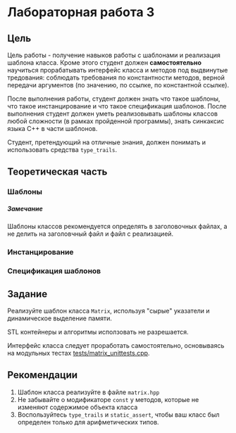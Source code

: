 # Лабораторная работа 3

## Цель
Цель работы - получение навыков работы с шаблонами и реализация шаблона класса. Кроме этого студент должен **самостоятельно** научиться прорабатывать интерфейс класса и методов под выдвинутые тредования: соблюдать требования по константности методов, верной передачи аргументов (по значению, по ссылке, по константной ссылке).

После выполнения работы, студент должен знать что такое шаблоны, что такое инстанцирование и что такое спецификация шаблонов. После выполнения студент должен уметь реализовывать шаблоны классов любой сложности (в рамках пройденной программы), знать синкаксис языка С++ в части шаблонов.

Студент, претендующий на отличные знания, должен понимать и использовать средства `type_trails`.

## Теоретическая часть

### Шаблоны

##### Замечание
Шаблоны классов рекомендуется определять в заголовочных файлах, а не делить на заголовчный файл и файл с реализацией.

### Инстанцирование

### Спецификация шаблонов

## Задание

Реализуйте шаблон класса `Matrix`, используя "сырые" указатели и динамическое выделение памяти.

STL контейнеры и алгоритмы исползовать не разрешается.

Интерфейс класса следует проработать самостоятельно, основываясь на модульных тестах [tests/matrix_unittests.cpp](tests/matrix_unittests.cpp).

## Рекомендации
1. Шаблон класса реализуйте в файле `matrix.hpp`
2. Не забывайте о модификаторе `const` у методов, которые не изменяют содержимое объекта класса
3. Воспользуйтесь `type_trails` и `static_assert`, чтобы ваш класс был определен только для арифметических типов.
